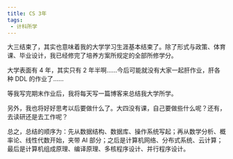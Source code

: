 ```yaml
---
title: CS 3年
tags:
 - 计科所学
---
```


大三结束了，其实也意味着我的大学学习生涯基本结束了。除了形式与政策、体育课、毕业设计，我已经修完了培养方案所规定的全部所修学分。

大学表面有 4 年，其实只有 2 年半啊……今后可能就没有大家一起肝作业，肝各种 DDL 的作业了……

等我写完期末作业后，我将每天写一篇博客来总结我大学所学。

另外，我也将好好思考以后要做什么了。大四没有课，自己要做些什么呢？还有，去读研还是去工作呢？

总之，总结的顺序为：先从数据结构、数据库、操作系统写起；再从数学分析、概率论、线性代数开始，夹带 AI 部分；之后是计算机网络、分布式系统、云计算；最后是计算机组成原理、编译原理、多核程序设计、并行程序设计。



